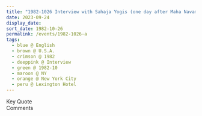 ```yaml
---
title: "1982-1026 Interview with Sahaja Yogis (one day after Maha Navamī and one day before Dussehra), the Lexington Hotel, 511 Lexington Avenue, Entrance at E 48th St, Manhattan, New York City, U.S.A. (location to be confirmed)"
date: 2023-09-24
display_date: 
sort_date: 1982-10-26
permalink: /events/1982-1026-a
tags:
  - blue @ English
  - brown @ U.S.A.
  - crimson @ 1982
  - deeppink @ Interview
  - green @ 1982-10
  - maroon @ NY
  - orange @ New York City
  - peru @ Lexington Hotel
---
```


<wave-list>
  <list-title color="green" width="75">Key Quote</list-title>
  <list-item color="BlanchedAlmond"  width="200"></list-item>
  <list-item color="Lavender"></list-item>
  <list-item color="BlanchedAlmond"></list-item>
</wave-list>

<br>

<wave-list>
  <list-title color="green" width="75">Comments</list-title>
  <list-item color="BlanchedAlmond"  width="200"></list-item>
  <list-item color="Lavender"></list-item>
  <list-item color="BlanchedAlmond"></list-item>
</wave-list>